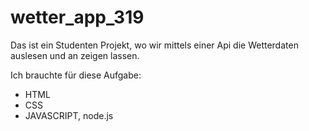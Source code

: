 # wetter_app_319

Das ist ein Studenten Projekt, wo wir mittels einer Api die Wetterdaten auslesen und an zeigen lassen. 

Ich brauchte für diese Aufgabe: 

- HTML 
- CSS
- JAVASCRIPT, node.js
